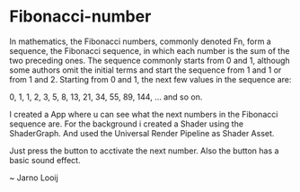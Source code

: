 # Fibonacci-number

In mathematics, the Fibonacci numbers, commonly denoted Fn, form a sequence, the Fibonacci sequence, in which each number is the sum of the two preceding ones. The sequence commonly starts from 0 and 1, although some authors omit the initial terms and start the sequence from 1 and 1 or from 1 and 2. Starting from 0 and 1, the next few values in the sequence are:

0, 1, 1, 2, 3, 5, 8, 13, 21, 34, 55, 89, 144, ... and so on.

I created a App where u can see what the next numbers in the Fibonacci sequence are. For the background i created a Shader using the ShaderGraph. And used the Universal Render Pipeline as Shader Asset.

Just press the button to acctivate the next number. Also the button has a basic sound effect.

~ Jarno Looij
